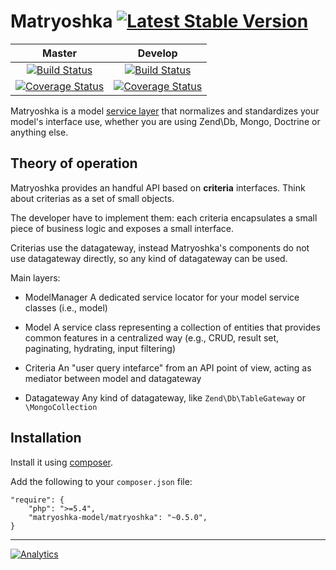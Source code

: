 # Matryoshka [![Latest Stable Version](https://poser.pugx.org/matryoshka-model/matryoshka/v/stable.png)](https://packagist.org/packages/matryoshka-model/matryoshka)

| Master  | Develop |
|:-------------:|:-------------:|
| [![Build Status](https://secure.travis-ci.org/matryoshka-model/matryoshka.svg?branch=master)](https://travis-ci.org/matryoshka-model/matryoshka)  | [![Build Status](https://secure.travis-ci.org/matryoshka-model/matryoshka.svg?branch=develop)](https://travis-ci.org/matryoshka-model/matryoshka)  |
| [![Coverage Status](https://coveralls.io/repos/matryoshka-model/matryoshka/badge.png?branch=master)](https://coveralls.io/r/matryoshka-model/matryoshka)  | [![Coverage Status](https://coveralls.io/repos/matryoshka-model/matryoshka/badge.png?branch=develop)](https://coveralls.io/r/matryoshka-model/matryoshka)  |

Matryoshka is a model [service layer](http://martinfowler.com/eaaCatalog/serviceLayer.html) that normalizes and standardizes your model's interface use, whether you are using Zend\Db, Mongo, Doctrine or anything else.

## Theory of operation

Matryoshka provides an handful API based on **criteria** interfaces. Think about criterias as a set of small objects.

The developer have to implement them: each criteria encapsulates a small piece of business logic and exposes a small interface.

Criterias use the datagateway, instead Matryoshka's components do not use datagateway directly, so any kind of datagateway can be used.

Main layers:

* ModelManager
    A dedicated service locator for your model service classes (i.e., model)

* Model
    A service class representing a collection of entities that provides common features in a centralized way (e.g., CRUD, result set, paginating, hydrating, input filtering)

* Criteria
    An "user query intefarce" from an API point of view, acting as mediator between model and datagateway

* Datagateway
    Any kind of datagateway, like `Zend\Db\TableGateway` or `\MongoCollection`


## Installation

Install it using [composer](http://getcomposer.org).

Add the following to your `composer.json` file:

```
"require": {
    "php": ">=5.4",
    "matryoshka-model/matryoshka": "~0.5.0",
}
```

---

[![Analytics](https://ga-beacon.appspot.com/UA-49655829-1/matryoshka-model/matryoshka)](https://github.com/igrigorik/ga-beacon)

